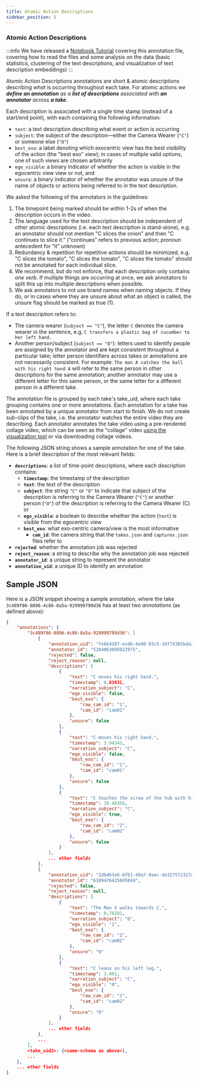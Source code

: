 ```yaml
---
title: Atomic Action Descriptions
sidebar_position: 5
---
```


### Atomic Action Descriptions

:::info
We have released a [Notebook Tutorial](https://github.com/facebookresearch/Ego4d/blob/main/notebooks/egoexo/EgoExo_Atomic_Descriptions_Tutorial.ipynb) covering this annotation file, covering how to read the files and some analysis on the data (basic statistics, clustering of the text descriptions, and visualization of text description embeddings)
:::

Atomic Action Descriptions annotations are short & atomic descriptions describing *what* is occurring throughout each take. For atomic actions _we **define an annotation** as a **list of descriptions** associated with **an annotator** across **a take**_.

Each description is associated with a single time stamp (instead of a start/end point), with each containing the following information:
- `text`: a text description describing what event or action is occurring
- `subject`: the subject of the description—either the Camera Wearer (`"C"`) or
  someone else (`"O"`)
- `best_exo`: a label denoting which exocentric view has the best visibility of the action (the "best exo" view); in cases of multiple valid options, one of such views are chosen arbitrarily
- `ego_visible`: a binary indicator of whether the action is visible in the egocentric view
  view or not, and
- `unsure`: a binary indicator of whether the annotator was unsure of the name of objects or actions being referred to in the text description.

We asked the following of the annotators in the guidelines: 
1. The timepoint being marked should be within 1-2s of when the description occurs in the video.
2. The language used for the text description should be independent of other atomic  descriptions (i.e. each text description is stand-alone), e.g. an annotator should not mention "C slices the onion" and then "C continues to slice it." (“continues” refers to previous action; pronoun antecedent for “it” unknown)
3. Redundancy & repetition for repetitive actions should be minimized, e.g. "C
   slices the tomato", "C slices the tomato", "C slices the tomato" should not
   be annotated for each individual slice.
4. We recommend, but do not enforce, that each description only contains *one
   verb*. If multiple things are occurring at once, we ask annotators to split
   this up into multiple descriptions when possible.
5. We ask annotators to not use brand names when naming objects. If they do, or
   in cases where they are unsure about what an object is called, the unsure
   flag should be marked as true (1).

If a text description refers to:
- The camera wearer (`subject == "C"`), the letter `C` denotes the camera wearer
  in the sentence, e.g. `C transfers a plastic bag of cucumber to her left
  hand.`
- Another person/subject (`subject == "O"`): letters used to identify people are
  assigned by the annotator and are kept consistent throughout a particular
  take; letter person identifiers across takes or annotations are not
  necessarily consistent. For example: `The man A catches the ball with his
  right hand`: `A` will refer to the same person in other descriptions for the
  same annotation;  another annotator may use a different letter for this same
  person, or the same letter for a different person in a different take.

The annotation file is grouped by each take's take_uid, where each take grouping
contains one or more annotations. Each annotation for a take has been annotated
by a unique annotator from start to finish. We do not create sub-clips of the
take, i.e. the annotator watches the entire video they are describing. Each
annotator annotates the take video using a pre-rendered collage video, which can
be seen as the "collage" video [using the visualization
tool](https://visualize.ego4d-data.org/?v=%22EgoExo+v1%22) or via downloading
collage videos.


The following JSON string shows a sample annotation for one of the take. Here is a brief description of the most relevant fields:

* **`descriptions`**: a list of time-point descriptions, where each description
  contains:
  - **`timestamp`**: the timestamp of the description
  - **`text`**: the text of the description
  - **`subject`**: the string `"C"` or `"O"` to indicate that subject of the
    description is referring to the Camera Wearer (`"C"`) or another person
    (`"O"`) of the description is referring to the Camera Wearer (C) or 
  - **`ego_visible`**: a boolean to describe whether the action (`text`) is
    visible from the egocentric view
  - **`best_exo`**: what exo-centric camera/view is the most informative
    - **`cam_id`**: the camera string that the `takes.json` and `captures.json` files refer to
* **`rejected`**: whether the annotation job was rejected
* **`reject_reason`**: a string to describe why the annotation job was rejected
* **`annotator_id`**: a unique string to represent the annotator
* **`annotation_uid`**: a unique ID to identify an annotation

## Sample JSON

Here is a JSON snippet showing a sample annotation, where the take
`3c489f86-8896-4c86-8a5a-929999799d36` has at least two *annotations* (as
defined above):

```json
{
    "annotations": {
        "3c489f86-8896-4c86-8a5a-929999799d36": [
            {
                "annotation_uid": "fe6b4107-ecdb-4e90-93c5-3df74385bda2",
                "annotator_id": "5284063695022975",
                "rejected": false,
                "reject_reason": null,
                "descriptions": [
                    {
                        "text": "C moves his right hand.",
                        "timestamp": 0.03831,
                        "narration_subject": "C",
                        "ego_visible": false,
                        "best_exo": {
                            "raw_cam_id": "1",
                            "cam_id": "cam01"
                        },
                        "unsure": false
                    },
                    {
                        "text": "C moves his right hand.",
                        "timestamp": 3.94343,
                        "narration_subject": "C",
                        "ego_visible": false,
                        "best_exo": {
                            "raw_cam_id": "1",
                            "cam_id": "cam01"
                        },
                        "unsure": false
                    },
                    {
                        "text": "C touches the screw of the hub with his right hand.",
                        "timestamp": 18.48356,
                        "narration_subject": "C",
                        "ego_visible": true,
                        "best_exo": {
                            "raw_cam_id": "2",
                            "cam_id": "cam02"
                        },
                        "unsure": false
                    }
                ],
                ... other fields
            },
            {
                "annotation_uid": "2dbd61e6-8f61-49a7-9aec-de327572327a",
                "annotator_id": "6109476425845844",
                "rejected": false,
                "reject_reason": null,
                "descriptions": [
                    {
                        "text": "The Man X walks towards C.",
                        "timestamp": 0.76281,
                        "narration_subject": "O",
                        "ego_visible": "1",
                        "best_exo": {
                            "raw_cam_id": "2",
                            "cam_id": "cam02"
                        },
                        "unsure": "0"
                    },
                    {
                        "text": "C leans on his left leg.",
                        "timestamp": 3.001,
                        "narration_subject": "C",
                        "ego_visible": "0",
                        "best_exo": {
                            "raw_cam_id": "2",
                            "cam_id": "cam02"
                        },
                        "unsure": "0"
                    }
                ],
                ... other fields
            },
            ...
        ],
        <take_uid2>: {<same-schema as above>},
        ...
    },
    ... other fields
}
```

